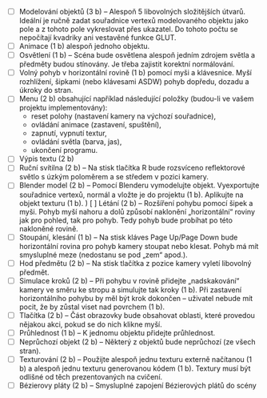 - [ ] Modelování objektů (3 b) – Alespoň 5 libovolných složitějších útvarů. Ideální je ručně zadat
souřadnice vertexů modelovaného objektu jako pole a z tohoto pole vykreslovat přes ukazatel.
Do tohoto počtu se nepočítají kvadriky ani vestavěné funkce GLUT.
- [ ] Animace (1 b) alespoň jednoho objektu.
- [ ]  Osvětlení (1 b) – Scéna bude osvětlena alespoň jedním zdrojem světla a předměty budou
stínovány. Je třeba zajistit korektní normálování.
- [ ] Volný pohyb v horizontální rovině (1 b) pomocí myši a klávesnice. Myší rozhlížení, šipkami (nebo
klávesami ASDW) pohyb dopředu, dozadu a úkroky do stran.
- [ ] Menu (2 b) obsahující například následující položky (budou-li ve vašem projektu
implementovány):
    - reset polohy (nastavení kamery na výchozí souřadnice),
    - ovládání animace (zastavení, spuštění),
    - zapnutí, vypnutí textur,
    - ovládání světla (barva, jas),
    - ukončení programu.
- [ ] Výpis textu (2 b)
- [ ] Ruční svítilna (2 b) – Na stisk tlačítka R bude rozsvíceno reflektorové světlo s úzkým poloměrem
a se středem v pozici kamery.
- [ ] Blender model (2 b) – Pomocí Blenderu vymodelujte objekt. Vyexportujte souřadnice vertexů,
normál a vložte je do projektu (1 b). Aplikujte na objekt texturu (1 b).
) [ ] Létání (2 b) – Rozšíření pohybu pomocí šipek a myši. Pohyb myší nahoru a dolů způsobí naklonění
„horizontální“ roviny jak pro pohled, tak pro pohyb. Tedy pohyb bude probíhat po této nakloněné
rovině.
- [ ] Stoupání, klesání (1 b) – Na stisk kláves Page Up/Page Down bude horizontální rovina pro pohyb
kamery stoupat nebo klesat. Pohyb má mít smysluplné meze (nedostanu se pod „zem“ apod.).
- [ ] Hod předmětu (2 b) – Na stisk tlačítka z pozice kamery vyletí libovolný předmět.
- [ ] Simulace kroků (2 b) – Při pohybu v rovině přidejte „nadskakování“ kamery ve směru ke stropu
a simulujte tak kroky (1 b). Při zastavení horizontálního pohybu by měl být krok dokončen –
uživatel nebude mít pocit, že by zůstal viset nad povrchem (1 b).
- [ ] Tlačítka (2 b) – Část obrazovky bude obsahovat oblasti, které provedou nějakou akci, pokud se do
nich klikne myší.
- [ ] Průhlednost (1 b) – K jednomu objektu přidejte průhlednost.
- [ ] Neprůchozí objekt (2 b) – Některý z objektů bude neprůchozí (ze všech stran).
- [ ] Texturování (2 b) – Použijte alespoň jednu texturu externě načítanou (1 b) a alespoň jednu
texturu generovanou kódem (1 b). Textury musí být odlišné od těch prezentovaných na cvičení.
- [ ] Bézierovy pláty (2 b) – Smysluplné zapojení Bézierových plátů do scény
